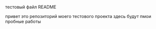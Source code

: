 тестовый файл README

привет это репозиторий моего тестового проекта
здесь будут пмои пробные работы